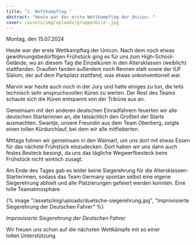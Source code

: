 ```yaml
---
title: "1. Wettkampftag "
abstract: "Heute war der erste Wettkampftag der Unicon. "
cover: /assets/img/uploads/gruppenbild-.jpg
---
```

Montag, den 15.07.2024

Heute war der erste Wettkampftag der Unicon. Nach dem noch etwas gewöhnungsbedürftigen Frühstück ging es für uns zum High-School-Gelände, wo an diesem Tag die Einzelküren in den Altersklassen (weiblich) stattfanden. Draußen fanden außerdem noch Rennen statt sowie der IUF Slalom, der auf dem Parkplatz stattfand, was etwas unkonventionell war.



Marvin war heute auch noch in der Jury und hatte einiges zu tun, die teils technisch sehr anspruchsvollen Küren zu werten. Der Rest des Teams schaute sich die Küren entspannt von der Tribüne aus an.



Gemeinsam mit den anderen deutschen Einradfahrern feuerten wir alle deutschen Starterinnen an, die tatsächlich den Großteil der Starts ausmachten. Swantje, unsere Freundin aus dem Team Oberberg, zeigte einen tollen Kürdurchlauf, bei dem wir alle mitfieberten.



Mittags fuhren wir gemeinsam in den Walmart, um uns dort mit etwas Essen für das nächste Frühstück einzudecken. Dort haben wir uns dann auch festes Besteck besorgt, da uns das tägliche Wegwerfbesteck beim Frühstück nicht wirklich zusagt.



Am Ende des Tages gab es leider keine Siegerehrung für die Altersklassen-Starterinnen, sodass das Team Germany spontan selbst eine eigene Siegerehrung abhielt und alle Platzierungen gefeiert werden konnten. Eine tolle Teamatmosphäre.

{% image "/assets/img/uploads/duetsche-siegerehrung.jpg", "Improvisierte Siegerehrung der Deutschen Fahrer" %}

*Improvisierte Siegerehrung der Deutschen Fahrer*

Wir freuen uns schon auf die nächsten Wettkämpfe mit so einer tollen Unterstützung.
